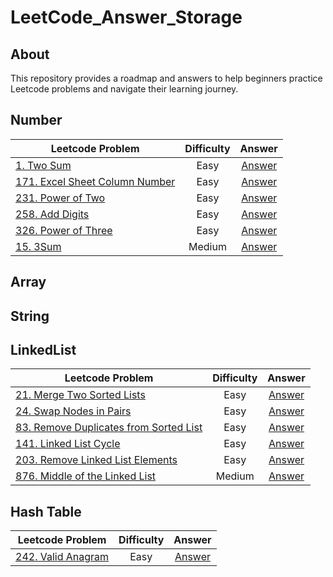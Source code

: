 LeetCode_Answer_Storage
=====================

## About

This repository provides a roadmap and answers to help beginners practice Leetcode problems and navigate their learning journey.

## Number

| Leetcode Problem | Difficulty | Answer |
| ---- | :----: | :----: |
| [1. Two Sum](https://leetcode.com/problems/two-sum/description/) | Easy   | [Answer](Number/1.%20Two%20Sum.js) |
| [171. Excel Sheet Column Number](https://leetcode.com/problems/excel-sheet-column-number/description/) | Easy | [Answer](Number/171.%20Excel%20Sheet%20Column%20Number.js) |
| [231. Power of Two](https://leetcode.com/problems/power-of-two/) | Easy | [Answer](Number/231.%20Power%20of%20Two.js) |
| [258. Add Digits](https://leetcode.com/problems/add-digits/) | Easy | [Answer](Number/258.%20Add%20Digits.js) |
| [326. Power of Three](https://leetcode.com/problems/power-of-three/description/) | Easy | [Answer](Number/326.%20Power%20of%20Three.js) |
| [15. 3Sum](https://leetcode.com/problems/3sum/description/)  | Medium   | [Answer](Number/15.%203Sum.js) |

## Array

## String

## LinkedList

| Leetcode Problem | Difficulty | Answer |
| ---- | :----: | :----: |
| [21. Merge Two Sorted Lists](https://leetcode.com/problems/two-sum/description/) | Easy   | [Answer](LinkedList/21.%20Merge%20Two%20Sorted%20Lists.js) |
| [24. Swap Nodes in Pairs](https://leetcode.com/problems/excel-sheet-column-number/description/) | Easy | [Answer](LinkedList/24.%20Swap%20Nodes%20in%20Pairs.js) |
| [83. Remove Duplicates from Sorted List](https://leetcode.com/problems/power-of-two/) | Easy | [Answer](LinkedList/83.%20Remove%20Duplicates%20from%20Sorted%20List.js) |
| [141. Linked List Cycle](https://leetcode.com/problems/add-digits/) | Easy | [Answer](LinkedList/141.%20Linked%20List%20Cycle.js) |
| [203. Remove Linked List Elements](https://leetcode.com/problems/remove-linked-list-elements/) | Easy | [Answer](LinkedList/203.%20Remove%20Linked%20List%20Elements.js) |
| [876. Middle of the Linked List](https://leetcode.com/problems/3sum/description/)  | Medium   | [Answer](Number/15.%203Sum.js) |

## Hash Table
| Leetcode Problem | Difficulty | Answer |
| ---- | :----: | :----: |
| [242. Valid Anagram](https://leetcode.com/problems/valid-anagram/description/) | Easy   | [Answer](/Hash%20Table/242.%20Valid%20Anagram.js) |
